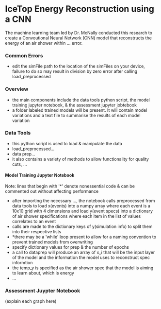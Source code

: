 # IceTop Energy Reconstruction using a CNN

The machine learning team led by Dr. McNally conducted this research to create a Convoutional Neural Network (CNN) model that reconstructs the energy of an air shower within ... error.

### Common Errors
- edit the simFile path to the location of the simFiles on your device, failure to do so may result in division by zero error after calling load_preprocessed

### Overview
- the main components include the data tools python script, the model training jupyter notebook, & the assessment jupyter jobtebook
- a folder labeled trained models will be present. It will contain model variations and a text file to summarise the results of each model variation

### Data Tools
- this python script is used to load & manipulate the data
- load_preprocessed...
- data prep...
- it also contains a variety of methods to allow functionality for quality cuts, ...

#### Model Training Jupyter Notebook 
Note: lines that begin with '*' denote nonessential code & can be commented out without affecting performance
- after importing the necessary ..., the notebook calls preprocessed from data tools to load x(events) into a numpy array where each event is a  10x10 grid with 4 dimensions and load y(event specs) into a dictionary of air shower specifications where each item in the list of values correlates to an event
- calls are made to the dictionary keys of y(simulation info) to split them into their respective lists
- *there may be a 'while' loop present to allow for a naming convention to prevent trained models from overwriting
- specify dictionary values for prep & the number of epochs
- a call to dataprep will produce an array of x_i that will be the input layer of the model and the information the model uses to reconstruct spec informtion
- the temp_y is specified as the air shower spec that the model is aiming to learn about, which is energy
- ...

### Assessment Juypter Notebook
(explain each graph here)